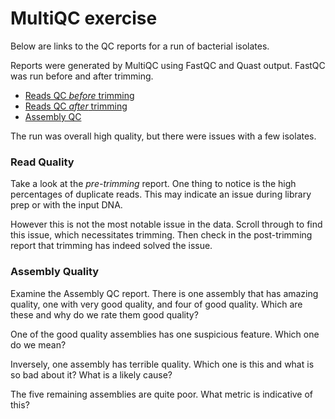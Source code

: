 # MultiQC exercise

Below are links to the QC reports for a run of bacterial isolates.

Reports were generated by MultiQC using FastQC and Quast output.
FastQC was run before and after trimming.

 - [Reads QC _before_ trimming](https://zwets.it/course/multiqc/01-pre/index.html)
 - [Reads QC _after_ trimming](https://zwets.it/course/multiqc/02-post/index.html)
 - [Assembly QC](https://zwets.it/course/multiqc/03-asm/index.html)

The run was overall high quality, but there were issues with a few
isolates.

### Read Quality

Take a look at the _pre-trimming_ report.  One thing to notice is the high
percentages of duplicate reads.  This may indicate an issue during library
prep or with the input DNA.

However this is not the most notable issue in the data.  Scroll through
to find this issue, which necessitates trimming.  Then check in the
post-trimming report that trimming has indeed solved the issue.

### Assembly Quality

Examine the Assembly QC report.  There is one assembly that has amazing
quality, one with very good quality, and four of good quality.  Which are
these and why do we rate them good quality?

One of the good quality assemblies has one suspicious feature.  Which one
do we mean?

Inversely, one assembly has terrible quality.  Which one is this and what
is so bad about it?  What is a likely cause?

The five remaining assemblies are quite poor.  What metric is indicative
of this?

